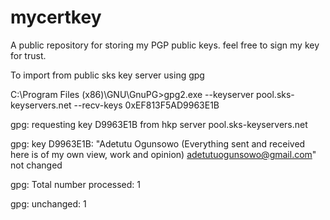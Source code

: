 # mycertkey
A public repository for storing my PGP public keys. feel free to sign my key for trust.

To import from public sks key server using gpg

C:\Program Files (x86)\GNU\GnuPG>gpg2.exe --keyserver pool.sks-keyservers.net --recv-keys 0xEF813F5AD9963E1B

gpg: requesting key D9963E1B from hkp server pool.sks-keyservers.net

gpg: key D9963E1B: "Adetutu Ogunsowo (Everything sent and received here is of my own view, work and opinion) <adetutuogunsowo@gmail.com>" not changed

gpg: Total number processed: 1

gpg:              unchanged: 1

